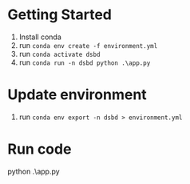 # Getting Started
1. Install conda
2. run `conda env create -f environment.yml`
3. run `conda activate dsbd`
4. run `conda run -n dsbd python .\app.py`

# Update environment
1. run `conda env export -n dsbd > environment.yml`

# Run code
python .\app.py